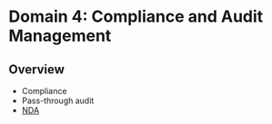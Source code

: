 # Domain 4: Compliance and Audit Management

## Overview

- Compliance
- Pass-through audit
- [NDA](../Definitions/N.md#non-disclosure-agreement-nda)

